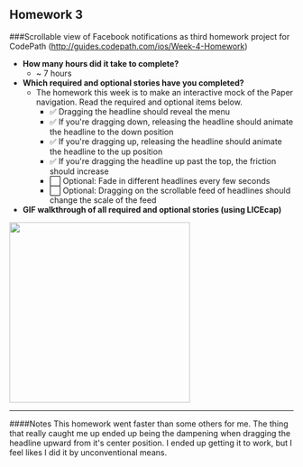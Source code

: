 Homework 3
---
###Scrollable view of Facebook notifications as third homework project for CodePath (http://guides.codepath.com/ios/Week-4-Homework)

* **How many hours did it take to complete?**
  * ~ 7 hours
* **Which required and optional stories have you completed?**
    * The homework this week is to make an interactive mock of the Paper navigation. Read the required and optional items below.
      * :white_check_mark: Dragging the headline should reveal the menu
      * :white_check_mark: If you're dragging down, releasing the headline should animate the headline to the down position
      * :white_check_mark: If you're dragging up, releasing the headline should animate the headline to the up position
      * :white_check_mark: If you're dragging the headline up past the top, the friction should increase
      * :white_large_square: Optional: Fade in different headlines every few seconds
      * :white_large_square: Optional: Dragging on the scrollable feed of headlines should change the scale of the feed
* **GIF walkthrough of all required and optional stories (using LICEcap)**

<img width="320" src="http://i.imgur.com/AsWLsrC.gif"/>

---

####Notes
This homework went faster than some others for me. The thing that really caught me up ended up being the dampening when dragging the headline upward from it's center position. I ended up getting it to work, but I feel likes I did it by unconventional means.
